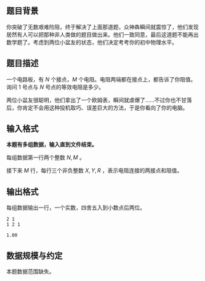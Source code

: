 ## 题目背景

你突破了无数艰难险阻，终于解决了上面那道题，众神犇瞬间就震惊了，他们发现居然有人可以把那种非人类做的题目做出来。他们一致同意，最后这道题不能再出数学题了。考虑到两位小盆友的状态，他们决定考考你的初中物理水平。

## 题目描述

一个电路板，有 $N$ 个接点，$M$ 个电阻。电阻两端都在接点上，都告诉了你阻值。询问 $1$ 号点与 $N$ 号点的等效电阻是多少。

两位小盆友很聪明，他们拿出了一个欧姆表，瞬间就虐爆了……不过你也不甘落后，你肯定不会用这种投机取巧、误差巨大的方法，于是你看向了你的电脑。

## 输入格式

**本题有多组数据，输入直到文件结束。**

每组数据第一行两个整数 $N , M$ 。

接下来 $M$ 行，每行三个非负整数 $X , Y , R$ ，表示电阻连接的两接点和阻值。

## 输出格式

每组数据输出一行，一个实数，四舍五入到小数点后两位。

```input1
2 1 
1 2 1 
```

```output1
1.00
```

## 数据规模与约定

本题数据范围缺失。
